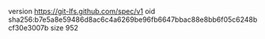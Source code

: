 version https://git-lfs.github.com/spec/v1
oid sha256:b7e5a8e59486d8ac6c4a6269be96fb6647bbac88e8bb6f05c6248bcf30e3007b
size 952
